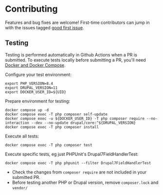# Contributing

Features and bug fixes are welcome! First-time contributors can jump in with the issues tagged [good first issue](https://github.com/jhedstrom/DrupalDriver/issues?q=is%3Aissue+is%3Aopen+label%3A%22good+first+issue%22).

## Testing

Testing is performed automatically in Github Actions when a PR is submitted. To execute tests locally before submitting a PR, you'll need [Docker and Docker Compose](https://docs.docker.com/engine/install/).

Configure your test environment:

```
export PHP_VERSION=8.4
export DRUPAL_VERSION=11
export DOCKER_USER_ID=${UID}
```

Prepare environment for testing:

```
docker compose up -d
docker compose exec -T php composer self-update
docker compose exec -u ${DOCKER_USER_ID} -T php composer require --no-interaction --dev --no-update drupal/core:^${DRUPAL_VERSION}
docker compose exec -T php composer install
```

Execute all tests:

```
docker compose exec -T php composer test
```

Execute specific tests, eg just PHPUnit's Drupal7FieldHandlerTest:

```
docker compose exec -T php phpunit --filter Drupal7FieldHandlerTest
```

- Check the changes from `composer require` are not included in your submitted PR.
- Before testing another PHP or Drupal version, remove `composer.lock` and `vendor/`
